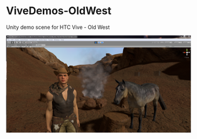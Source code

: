 # ViveDemos-OldWest
Unity demo scene for HTC Vive - Old West

![Screenshot of Old West Demo](ViveDemos-OldWest.png?raw=true "Title")

